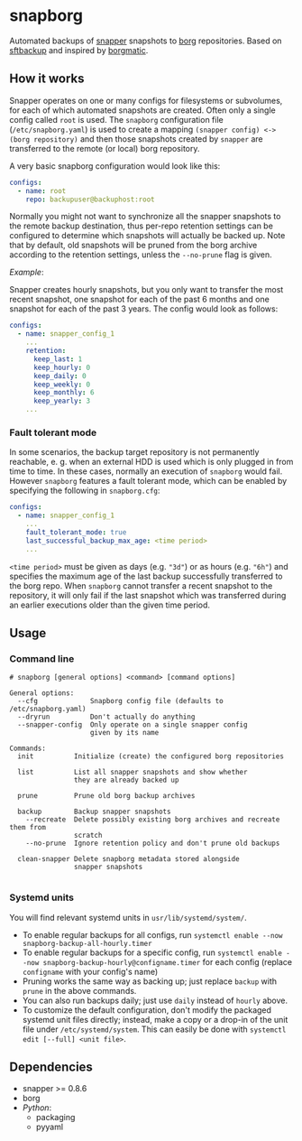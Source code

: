 # snapborg

Automated backups of [snapper](https://github.com/openSUSE/snapper) snapshots to [borg](https://github.com/borgbackup/borg) repositories. Based on [sftbackup](https://github.com/SFTtech/sftbackup) and inspired by [borgmatic](https://torsion.org/borgmatic/).

## How it works
Snapper operates on one or many configs for filesystems or subvolumes, for each of which automated snapshots are created. Often only a single config called `root` is used. The `snapborg` configuration file (`/etc/snapborg.yaml`) is used to create a mapping `(snapper config) <-> (borg repository)` and then those snapshots created by `snapper` are transferred to the remote (or local) borg repository.

A very basic snapborg configuration would look like this:
```yaml
configs:
  - name: root
    repo: backupuser@backuphost:root
```

Normally you might not want to synchronize all the snapper snapshots to the remote backup destination, thus per-repo retention settings can be configured to determine which snapshots will actually be backed up. Note that by default, old snapshots will be pruned from the borg archive according to the retention settings, unless the `--no-prune` flag is given.

*Example*:

Snapper creates hourly snapshots, but you only want to transfer the most recent snapshot, one snapshot for each of the past 6 months and one snapshot for each of the past 3 years. The config would look as follows:
```yaml
configs:
  - name: snapper_config_1
    ...
    retention:
      keep_last: 1
      keep_hourly: 0
      keep_daily: 0
      keep_weekly: 0
      keep_monthly: 6
      keep_yearly: 3
    ...
```


### Fault tolerant mode
In some scenarios, the backup target repository is not permanently reachable, e. g. when an 
external HDD is used which is only plugged in from time to time. In these cases, normally
an execution of `snapborg` would fail. However `snapborg` features a fault tolerant mode, which
can be enabled by specifying the following in `snapborg.cfg`:
```yaml
configs:
  - name: snapper_config_1
    ...
    fault_tolerant_mode: true
    last_successful_backup_max_age: <time period>
    ...
```
`<time period>` must be given as days (e.g. `"3d"`) or as hours (e.g. `"6h"`) and specifies the maximum age of the last backup successfully transferred to the borg repo. When `snapborg` cannot transfer a recent snapshot to the repository, it will only fail if the last snapshot which was transferred during an earlier executions older than the given time period.

## Usage

### Command line
```
# snapborg [general options] <command> [command options]

General options:
  --cfg             Snapborg config file (defaults to /etc/snapborg.yaml)
  --dryrun          Don't actually do anything
  --snapper-config  Only operate on a single snapper config
                    given by its name

Commands:
  init          Initialize (create) the configured borg repositories

  list          List all snapper snapshots and show whether
                they are already backed up

  prune         Prune old borg backup archives

  backup        Backup snapper snapshots
    --recreate  Delete possibly existing borg archives and recreate them from
                scratch
    --no-prune  Ignore retention policy and don't prune old backups

  clean-snapper Delete snapborg metadata stored alongside
                snapper snapshots


```

### Systemd units

You will find relevant systemd units in `usr/lib/systemd/system/`.

  * To enable regular backups for all configs, run `systemctl enable --now snapborg-backup-all-hourly.timer`
  * To enable regular backups for a specific config, run `systemctl enable --now snapborg-backup-hourly@configname.timer` for each config (replace `configname` with your config's name)
  * Pruning works the same way as backing up; just replace `backup` with `prune` in the above commands.
  * You can also run backups daily; just use `daily` instead of `hourly` above.
  * To customize the default configuration, don't modify the packaged systemd unit files directly; instead, make a copy
    or a drop-in of the unit file under `/etc/systemd/system`.  This can easily be done with `systemctl edit [--full] <unit file>`.

## Dependencies
- snapper >= 0.8.6
- borg
- *Python*:
  - packaging
  - pyyaml
